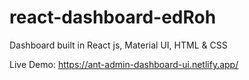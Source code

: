 # react-dashboard-edRoh
Dashboard built in React js, Material UI, HTML &amp; CSS

Live Demo: https://ant-admin-dashboard-ui.netlify.app/
